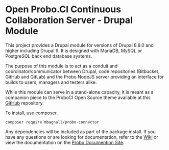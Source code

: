 # Open Probo.CI Continuous Collaboration Server - Drupal Module

This project provides a Drupal module for versions of Drupal 8.8.0 and higher including Drupal 9. It is designed with MariaDB, MySQL or PostgreSQL back end database systems.

The purpose of this module is to act as a conduit and coordinator/communicator between Drupal, code repositories (Bitbucket, GitHub and GitLab) and the Probo NodeJS server providing an interface for builds to users, managers and testers alike.

While this module can serve in a stand-alone capacity, it is meant as a companion piece to the ProboCI Open Source theme available at this [GitHub](https://github.com/ElusiveMind/probo-connector) repository.

To install, use composer.

`composer require mbagnall/probo-connector`

Any dependencies will be included as part of the package install. If you have any questions or are looking for documentation, refer to the [Wiki](https://github.com/ElusiveMind/probo-connector/wiki) or view the documentation on the [Probo Documention Site](https://docs.probo.ci/).
